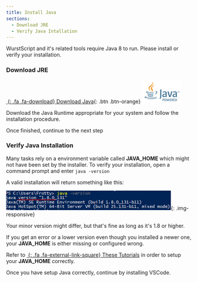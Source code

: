```yaml
---
title: Install Java
sections:
  - Download JRE
  - Verify Java Intallation
---
```


WurstScript and it's related tools require Java 8 to run. Please install or verify your installation.

### Download JRE

[*&nbsp;*{: .fa .fa-download} Download Java](http://www.oracle.com/technetwork/java/javase/downloads/jre8-downloads-2133155.html){: .btn .btn-orange} ![](/assets/images/setup/java_powered.png) 

Download the Java Runtime appropriate for your system and follow the installation procedure.

Once finished, continue to the next step

### Verify Java Installation

Many tasks rely on a environment variable called **JAVA_HOME** which might not have been set by the installer.
To verify your installation, open a command prompt and enter `java -version`

A valid installation will return something like this:

![](/assets/images/setup/JavaVerify.png){: .img-responsive}

Your minor version might differ, but that's fine as long as it's 1.8 or higher.

If you get an error or a lower version even though you installed a newer one, your **JAVA_HOME** is either missing or configured wrong.

Refer to [*&nbsp;*{: .fa .fa-external-link-square} These Tutorials](http://www.baeldung.com/java-home-on-windows-7-8-10-mac-os-x-linux) in order to setup your **JAVA_HOME** correctly.

Once you have setup Java correctly, continue by installing VSCode.
